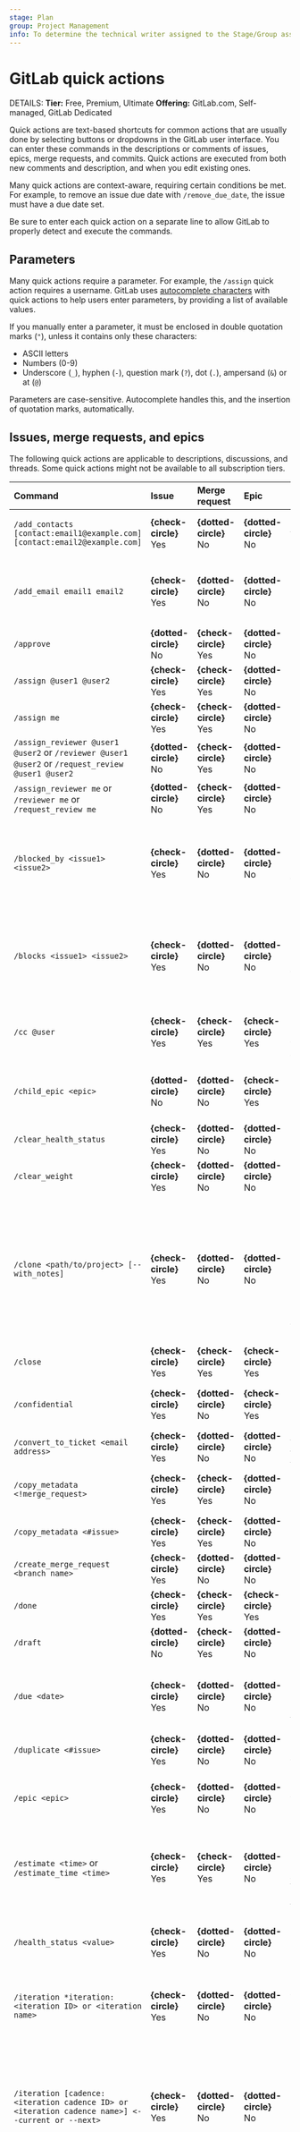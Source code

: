 ```yaml
---
stage: Plan
group: Project Management
info: To determine the technical writer assigned to the Stage/Group associated with this page, see https://handbook.gitlab.com/handbook/product/ux/technical-writing/#assignments
---
```


# GitLab quick actions

DETAILS:
**Tier:** Free, Premium, Ultimate
**Offering:** GitLab.com, Self-managed, GitLab Dedicated

Quick actions are text-based shortcuts for common actions that are usually done
by selecting buttons or dropdowns in the GitLab user interface. You can enter
these commands in the descriptions or comments of issues, epics, merge requests,
and commits. Quick actions are executed from both new comments and description, and when you edit
existing ones.

Many quick actions are context-aware, requiring certain conditions be met. For example, to remove
an issue due date with `/remove_due_date`, the issue must have a due date set.

Be sure to enter each quick action on a separate line to allow GitLab to
properly detect and execute the commands.

## Parameters

Many quick actions require a parameter. For example, the `/assign` quick action
requires a username. GitLab uses [autocomplete characters](autocomplete_characters.md)
with quick actions to help users enter parameters, by providing a list of
available values.

If you manually enter a parameter, it must be enclosed in double quotation marks
(`"`), unless it contains only these characters:

- ASCII letters
- Numbers (0-9)
- Underscore (`_`), hyphen (`-`), question mark (`?`), dot (`.`), ampersand (`&`) or at (`@`)

Parameters are case-sensitive. Autocomplete handles this, and the insertion
of quotation marks, automatically.

## Issues, merge requests, and epics

The following quick actions are applicable to descriptions, discussions, and
threads. Some quick actions might not be available to all subscription tiers.

<!--
Keep this table sorted alphabetically

To auto-format this table, use the VS Code Markdown Table formatter: `https://docs.gitlab.com/ee/development/documentation/styleguide/#editor-extensions-for-table-formatting`.
-->

| Command                                                                                          | Issue                  | Merge request          | Epic                   | Action |
|:-------------------------------------------------------------------------------------------------|:-----------------------|:-----------------------|:-----------------------|:-------|
| `/add_contacts [contact:email1@example.com] [contact:email2@example.com]`                        | **{check-circle}** Yes | **{dotted-circle}** No | **{dotted-circle}** No | Add one or more active [CRM contacts](../crm/index.md) ([introduced](https://gitlab.com/gitlab-org/gitlab/-/merge_requests/73413) in GitLab 14.6). |
| `/add_email email1 email2`                                                                       | **{check-circle}** Yes | **{dotted-circle}** No | **{dotted-circle}** No | Add up to six email participants. This action is behind feature flag `issue_email_participants` and is not yet supported in issue templates. |
| `/approve`                                                                                       | **{dotted-circle}** No | **{check-circle}** Yes | **{dotted-circle}** No | Approve the merge request. |
| `/assign @user1 @user2`                                                                          | **{check-circle}** Yes | **{check-circle}** Yes | **{dotted-circle}** No | Assign one or more users. |
| `/assign me`                                                                                     | **{check-circle}** Yes | **{check-circle}** Yes | **{dotted-circle}** No | Assign yourself. |
| `/assign_reviewer @user1 @user2` or `/reviewer @user1 @user2` or `/request_review @user1 @user2` | **{dotted-circle}** No | **{check-circle}** Yes | **{dotted-circle}** No | Assign one or more users as reviewers. |
| `/assign_reviewer me` or `/reviewer me` or `/request_review me`                                  | **{dotted-circle}** No | **{check-circle}** Yes | **{dotted-circle}** No | Assign yourself as a reviewer. |
| `/blocked_by <issue1> <issue2>`                                                                  | **{check-circle}** Yes | **{dotted-circle}** No | **{dotted-circle}** No | Mark the issue as blocked by other issues. The `<issue>` value should be in the format of `#issue`, `group/project#issue`, or the full issue URL. ([Introduced](https://gitlab.com/gitlab-org/gitlab/-/issues/214232) in GitLab 16.0). |
| `/blocks <issue1> <issue2>`                                                                      | **{check-circle}** Yes | **{dotted-circle}** No | **{dotted-circle}** No | Mark the issue as blocking other issues. The `<issue>` value should be in the format of `#issue`, `group/project#issue`, or the full issue URL. ([Introduced](https://gitlab.com/gitlab-org/gitlab/-/issues/214232) in GitLab 16.0). |
| `/cc @user`                                                                                      | **{check-circle}** Yes | **{check-circle}** Yes | **{check-circle}** Yes | Mention a user. This command performs no action. You can instead type `CC @user` or only `@user`. |
| `/child_epic <epic>`                                                                             | **{dotted-circle}** No | **{dotted-circle}** No | **{check-circle}** Yes | Add child epic to `<epic>`. The `<epic>` value should be in the format of `&epic`, `group&epic`, or a URL to an epic. |
| `/clear_health_status`                                                                           | **{check-circle}** Yes | **{dotted-circle}** No | **{dotted-circle}** No | Clear [health status](issues/managing_issues.md#health-status) |
| `/clear_weight`                                                                                  | **{check-circle}** Yes | **{dotted-circle}** No | **{dotted-circle}** No | Clear weight. |
| `/clone <path/to/project> [--with_notes]`                                                        | **{check-circle}** Yes | **{dotted-circle}** No | **{dotted-circle}** No | Clone the issue to given project, or the current one if no arguments are given. Copies as much data as possible as long as the target project contains equivalent objects like labels, milestones, or epics. Does not copy comments or system notes unless `--with_notes` is provided as an argument. |
| `/close`                                                                                         | **{check-circle}** Yes | **{check-circle}** Yes | **{check-circle}** Yes | Close. |
| `/confidential`                                                                                  | **{check-circle}** Yes | **{dotted-circle}** No | **{check-circle}** Yes | Mark issue or epic as confidential. Support for epics [introduced](https://gitlab.com/gitlab-org/gitlab/-/issues/213741) in GitLab 15.6. |
| `/convert_to_ticket <email address>`                                                             | **{check-circle}** Yes | **{dotted-circle}** No | **{dotted-circle}** No | [Convert an issue into a Service Desk ticket](service_desk/using_service_desk.md#convert-a-regular-issue-to-a-service-desk-ticket). [Introduced](https://gitlab.com/gitlab-org/gitlab/-/issues/433376) in GitLab 16.9 |
| `/copy_metadata <!merge_request>`                                                                | **{check-circle}** Yes | **{check-circle}** Yes | **{dotted-circle}** No | Copy labels and milestone from another merge request in the project. |
| `/copy_metadata <#issue>`                                                                        | **{check-circle}** Yes | **{check-circle}** Yes | **{dotted-circle}** No | Copy labels and milestone from another issue in the project. |
| `/create_merge_request <branch name>`                                                            | **{check-circle}** Yes | **{dotted-circle}** No | **{dotted-circle}** No | Create a new merge request starting from the current issue. |
| `/done`                                                                                          | **{check-circle}** Yes | **{check-circle}** Yes | **{check-circle}** Yes | Mark to-do item as done. |
| `/draft`                                                                                         | **{dotted-circle}** No | **{check-circle}** Yes | **{dotted-circle}** No | Set the [draft status](merge_requests/drafts.md). |
| `/due <date>`                                                                                    | **{check-circle}** Yes | **{dotted-circle}** No | **{dotted-circle}** No | Set due date. Examples of valid `<date>` include `in 2 days`, `this Friday` and `December 31st`. See [Chronic](https://gitlab.com/gitlab-org/ruby/gems/gitlab-chronic#examples) for more examples. |
| `/duplicate <#issue>`                                                                            | **{check-circle}** Yes | **{dotted-circle}** No | **{dotted-circle}** No | Close this issue. Mark as a duplicate of, and related to, issue `<#issue>`. |
| `/epic <epic>`                                                                                   | **{check-circle}** Yes | **{dotted-circle}** No | **{dotted-circle}** No | Add to epic `<epic>`. The `<epic>` value should be in the format of `&epic`, `group&epic`, or a URL to an epic. |
| `/estimate <time>` or `/estimate_time <time>`                                                    | **{check-circle}** Yes | **{check-circle}** Yes | **{dotted-circle}** No | Set time estimate. For example, `/estimate 1mo 2w 3d 4h 5m`. For more information, see [Time tracking](time_tracking.md). Alias `/estimate_time` [introduced](https://gitlab.com/gitlab-org/gitlab/-/issues/16501) in GitLab 15.6. |
| `/health_status <value>`                                                                         | **{check-circle}** Yes | **{dotted-circle}** No | **{dotted-circle}** No | Set [health status](issues/managing_issues.md#health-status). Valid options for `<value>` are `on_track`, `needs_attention`, and `at_risk` ([introduced](https://gitlab.com/gitlab-org/gitlab/-/issues/213814) in GitLab 14.7). |
| `/iteration *iteration:<iteration ID> or <iteration name>`                                       | **{check-circle}** Yes | **{dotted-circle}** No | **{dotted-circle}** No | Set iteration. For example, to set the `Late in July` iteration: `/iteration *iteration:"Late in July"`. |
| `/iteration [cadence:<iteration cadence ID> or <iteration cadence name>] <--current or --next>`  | **{check-circle}** Yes | **{dotted-circle}** No | **{dotted-circle}** No | Set iteration to the current or next upcoming iteration of the referenced iteration cadence. For example, `/iteration [cadence:"Team cadence"] --current` sets the iteration to the current iteration of the iteration cadence named "Team cadence". [Introduced](https://gitlab.com/gitlab-org/gitlab/-/issues/384885) in GitLab 16.9. |
| `/iteration <--current or --next>`                                                               | **{check-circle}** Yes | **{dotted-circle}** No | **{dotted-circle}** No | Set iteration to the current or next upcoming iteration when a group has one iteration cadence. For example, `/iteration --current` sets the iteration to the current iteration of the iteration cadence. [Introduced](https://gitlab.com/gitlab-org/gitlab/-/issues/384885) in GitLab 16.9. |
| `/label ~label1 ~label2` or `/labels ~label1 ~label2`                                            | **{check-circle}** Yes | **{check-circle}** Yes | **{check-circle}** Yes | Add one or more labels. Label names can also start without a tilde (`~`), but mixed syntax is not supported. |
| `/link`                                                                                          | **{check-circle}** Yes | **{dotted-circle}** No | **{dotted-circle}** No | Add a link and description to [linked resources](../../operations/incident_management/linked_resources.md) in an incident ([introduced](https://gitlab.com/gitlab-org/gitlab/-/issues/374964) in GitLab 15.5). |
| `/lock`                                                                                          | **{check-circle}** Yes | **{check-circle}** Yes | **{dotted-circle}** No | Lock the discussions. |
| `/merge`                                                                                         | **{dotted-circle}** No | **{check-circle}** Yes | **{dotted-circle}** No | Merge changes. Depending on the project setting, this may be [when the pipeline succeeds](merge_requests/merge_when_pipeline_succeeds.md), or adding to a [Merge Train](../../ci/pipelines/merge_trains.md). |
| `/milestone %milestone`                                                                          | **{check-circle}** Yes | **{check-circle}** Yes | **{dotted-circle}** No | Set milestone. |
| `/move <path/to/project>`                                                                        | **{check-circle}** Yes | **{dotted-circle}** No | **{dotted-circle}** No | Move this issue to another project. Be careful when moving an issue to a project with different access rules. Before moving the issue, make sure it does not contain sensitive data. |
| `/page <policy name>`                                                                            | **{check-circle}** Yes | **{dotted-circle}** No | **{dotted-circle}** No | Start escalations for the incident. |
| `/parent_epic <epic>`                                                                            | **{dotted-circle}** No | **{dotted-circle}** No | **{check-circle}** Yes | Set parent epic to `<epic>`. The `<epic>` value should be in the format of `&epic`, `group&epic`, or a URL to an epic. |
| `/promote_to_incident`                                                                           | **{check-circle}** Yes | **{dotted-circle}** No | **{dotted-circle}** No | Promote issue to incident. In [GitLab 15.8 and later](https://gitlab.com/gitlab-org/gitlab/-/issues/376760), you can also use the quick action when creating a new issue. |
| `/promote`                                                                                       | **{check-circle}** Yes | **{dotted-circle}** No | **{dotted-circle}** No | Promote issue to epic. |
| `/publish`                                                                                       | **{check-circle}** Yes | **{dotted-circle}** No | **{dotted-circle}** No | Publish issue to an associated [Status Page](../../operations/incident_management/status_page.md). |
| `/react :emoji:`                                                                                 | **{check-circle}** Yes | **{check-circle}** Yes | **{check-circle}** Yes | Toggle an emoji reaction. [Renamed](https://gitlab.com/gitlab-org/gitlab/-/issues/409884) from `/award` in GitLab 16.7. `/award` is still available as an aliased command. |
| `/ready`                                                                                         | **{dotted-circle}** No | **{check-circle}** Yes | **{dotted-circle}** No | Set the [ready status](merge_requests/drafts.md#mark-merge-requests-as-ready) ([Introduced](https://gitlab.com/gitlab-org/gitlab/-/merge_requests/90361) in GitLab 15.1). |
| `/reassign @user1 @user2`                                                                        | **{check-circle}** Yes | **{check-circle}** Yes | **{dotted-circle}** No | Replace current assignees with those specified. |
| `/reassign_reviewer @user1 @user2`                                                               | **{dotted-circle}** No | **{check-circle}** Yes | **{dotted-circle}** No | Replace current reviewers with those specified. |
| `/rebase`                                                                                        | **{dotted-circle}** No | **{check-circle}** Yes | **{dotted-circle}** No | Rebase source branch on the latest commit of the target branch. For help, see [troubleshooting information](../../topics/git/troubleshooting_git.md). |
| `/relabel ~label1 ~label2`                                                                       | **{check-circle}** Yes | **{check-circle}** Yes | **{check-circle}** Yes | Replace current labels with those specified. |
| `/relate #issue1 #issue2`                                                                        | **{check-circle}** Yes | **{dotted-circle}** No | **{dotted-circle}** No | Mark issues as related. |
| `/remove_child_epic <epic>`                                                                      | **{dotted-circle}** No | **{dotted-circle}** No | **{check-circle}** Yes | Remove child epic from `<epic>`. The `<epic>` value should be in the format of `&epic`, `group&epic`, or a URL to an epic. |
| `/remove_contacts [contact:email1@example.com] [contact:email2@example.com]`                     | **{check-circle}** Yes | **{dotted-circle}** No | **{dotted-circle}** No | Remove one or more [CRM contacts](../crm/index.md) |
| `/remove_due_date`                                                                               | **{check-circle}** Yes | **{dotted-circle}** No | **{dotted-circle}** No | Remove due date. |
| `/remove_epic`                                                                                   | **{check-circle}** Yes | **{dotted-circle}** No | **{dotted-circle}** No | Remove from epic. |
| `/remove_estimate` or `/remove_time_estimate`                                                    | **{check-circle}** Yes | **{check-circle}** Yes | **{dotted-circle}** No | Remove time estimate. Alias `/remove_time_estimate` [introduced](https://gitlab.com/gitlab-org/gitlab/-/issues/16501) in GitLab 15.6. |
| `/remove_iteration`                                                                              | **{check-circle}** Yes | **{dotted-circle}** No | **{dotted-circle}** No | Remove iteration. |
| `/remove_milestone`                                                                              | **{check-circle}** Yes | **{check-circle}** Yes | **{dotted-circle}** No | Remove milestone. |
| `/remove_parent_epic`                                                                            | **{dotted-circle}** No | **{dotted-circle}** No | **{check-circle}** Yes | Remove parent epic from epic. |
| `/remove_time_spent`                                                                             | **{check-circle}** Yes | **{check-circle}** Yes | **{dotted-circle}** No | Remove time spent. |
| `/remove_zoom`                                                                                   | **{check-circle}** Yes | **{dotted-circle}** No | **{dotted-circle}** No | Remove Zoom meeting from this issue. |
| `/reopen`                                                                                        | **{check-circle}** Yes | **{check-circle}** Yes | **{check-circle}** Yes | Reopen. |
| `/severity <severity>`                                                                           | **{check-circle}** Yes | **{dotted-circle}** No | **{dotted-circle}** No | Set the severity. Issue type must be `Incident`. Options for `<severity>` are `S1` ... `S4`, `critical`, `high`, `medium`, `low`, `unknown`. |
| `/shrug`                                                                               | **{check-circle}** Yes | **{check-circle}** Yes | **{check-circle}** Yes | Add `¯\＿(ツ)＿/¯`. |
| `/spend <time> [<date>]` or `/spend_time <time> [<date>]`                                        | **{check-circle}** Yes | **{check-circle}** Yes | **{dotted-circle}** No | Add or subtract spent time. Optionally, specify the date that time was spent on. For example, `/spend 1mo 2w 3d 4h 5m 2018-08-26` or `/spend -1h 30m`. For more information, see [Time tracking](time_tracking.md). Alias `/spend_time` [introduced](https://gitlab.com/gitlab-org/gitlab/-/issues/16501) in GitLab 15.6. |
| `/submit_review`                                                                                 | **{dotted-circle}** No | **{check-circle}** Yes | **{dotted-circle}** No | Submit a pending review. |
| `/subscribe`                                                                                     | **{check-circle}** Yes | **{check-circle}** Yes | **{check-circle}** Yes | Subscribe to notifications. |
| `/tableflip`                                                                           | **{check-circle}** Yes | **{check-circle}** Yes | **{check-circle}** Yes | Add `(╯°□°)╯︵ ┻━┻`. |
| `/target_branch <local branch name>`                                                             | **{dotted-circle}** No | **{check-circle}** Yes | **{dotted-circle}** No | Set target branch. |
| `/timeline <timeline comment> \| <date(YYYY-MM-DD)> <time(HH:MM)>`                               | **{check-circle}** Yes | **{dotted-circle}** No | **{dotted-circle}** No | Add a timeline event to this incident. For example, `/timeline DB load spiked \| 2022-09-07 09:30`. ([introduced](https://gitlab.com/gitlab-org/gitlab/-/issues/368721) in GitLab 15.4). |
| `/title <new title>`                                                                             | **{check-circle}** Yes | **{check-circle}** Yes | **{check-circle}** Yes | Change title. |
| `/todo`                                                                                          | **{check-circle}** Yes | **{check-circle}** Yes | **{check-circle}** Yes | Add a to-do item. |
| `/unapprove`                                                                                     | **{dotted-circle}** No | **{check-circle}** Yes | **{dotted-circle}** No | Unapprove the merge request. |
| `/unassign @user1 @user2`                                                                        | **{check-circle}** Yes | **{check-circle}** Yes | **{dotted-circle}** No | Remove specific assignees. |
| `/unassign_reviewer @user1 @user2` or `/remove_reviewer @user1 @user2`                           | **{dotted-circle}** No | **{check-circle}** Yes | **{dotted-circle}** No | Remove specific reviewers. |
| `/unassign_reviewer me`                                                                          | **{dotted-circle}** No | **{check-circle}** Yes | **{dotted-circle}** No | Remove yourself as a reviewer. |
| `/unassign_reviewer` or `/remove_reviewer`                                                       | **{dotted-circle}** No | **{check-circle}** Yes | **{dotted-circle}** No | Remove all reviewers. |
| `/unassign`                                                                                      | **{dotted-circle}** No | **{check-circle}** Yes | **{dotted-circle}** No | Remove all assignees. |
| `/unlabel ~label1 ~label2` or `/remove_label ~label1 ~label2`                                    | **{check-circle}** Yes | **{check-circle}** Yes | **{check-circle}** Yes | Remove specified labels. |
| `/unlabel` or `/remove_label`                                                                    | **{check-circle}** Yes | **{check-circle}** Yes | **{check-circle}** Yes | Remove all labels. |
| `/unlink <issue>`                                                                                | **{check-circle}** Yes | **{dotted-circle}** No | **{dotted-circle}** No | Remove link with to the provided issue. The `<issue>` value should be in the format of `#issue`, `group/project#issue`, or the full issue URL. ([Introduced](https://gitlab.com/gitlab-org/gitlab/-/issues/414400) in GitLab 16.1). |
| `/unlock`                                                                                        | **{check-circle}** Yes | **{check-circle}** Yes | **{dotted-circle}** No | Unlock the discussions. |
| `/unsubscribe`                                                                                   | **{check-circle}** Yes | **{check-circle}** Yes | **{check-circle}** Yes | Unsubscribe from notifications. |
| `/weight <value>`                                                                                | **{check-circle}** Yes | **{dotted-circle}** No | **{dotted-circle}** No | Set weight. Valid values are integers like `0`, `1`, or `2`. |
| `/zoom <Zoom URL>`                                                                               | **{check-circle}** Yes | **{dotted-circle}** No | **{dotted-circle}** No | Add a Zoom meeting to this issue or incident. In [GitLab 15.3 and later](https://gitlab.com/gitlab-org/gitlab/-/issues/230853) users on GitLab Premium can add a short description when [adding a Zoom link to an incident](../../operations/incident_management/linked_resources.md#link-zoom-meetings-from-an-incident). |

## Work items

> - Executing quick actions from comments [introduced](https://gitlab.com/gitlab-org/gitlab/-/issues/391282) in GitLab 15.10.

Work items in GitLab include [tasks](../tasks.md) and [OKRs](../okrs.md).
The following quick actions can be applied through the description field when editing or commenting on work items.

<!--
Keep this table sorted alphabetically

To auto-format this table, use the VS Code Markdown Table formatter: `https://docs.gitlab.com/ee/development/documentation/styleguide/#editor-extensions-for-table-formatting`.
-->

| Command                                                       | Task                   | Objective              | Key Result             | Action |
|:--------------------------------------------------------------|:-----------------------|:-----------------------|:-----------------------|:-------|
| `/assign @user1 @user2`                                       | **{check-circle}** Yes | **{check-circle}** Yes | **{check-circle}** Yes | Assign one or more users. |
| `/assign me`                                                  | **{check-circle}** Yes | **{check-circle}** Yes | **{check-circle}** Yes | Assign yourself. |
| `/add_child <work_item>`                                                                         | **{dotted-circle}** No | **{check-circle}** Yes | **{dotted-circle}** No | Add child to `<work_item>`. The `<work_item>` value should be in the format of `#iid`, `group/project#iid`, or a URL to a work item. Multiple work items can be added as children at the same time. [Introduced](https://gitlab.com/gitlab-org/gitlab/-/issues/420797) in GitLab 16.5. |
| `/award :emoji:`                                                                                 | **{check-circle}** Yes | **{check-circle}** Yes | **{check-circle}** Yes | Toggle an emoji reaction. [Introduced](https://gitlab.com/gitlab-org/gitlab/-/issues/412275) in GitLab 16.5 |
| `/cc @user`                                                   | **{check-circle}** Yes | **{check-circle}** Yes | **{check-circle}** Yes | Mention a user. In GitLab 15.0 and later, this command performs no action. You can instead type `CC @user` or only `@user`. |
| `/checkin_reminder <cadence>`                                 | **{dotted-circle}** No| **{check-circle}** Yes | **{dotted-circle}** No | Schedule [check-in reminders](../okrs.md#schedule-okr-check-in-reminders). Options are `weekly`, `twice-monthly`, `monthly`, or `never` (default). [Introduced](https://gitlab.com/gitlab-org/gitlab/-/issues/422761) in GitLab 16.4 with flags named `okrs_mvc` and `okr_checkin_reminders`.  |
| `/clear_health_status`                                        | **{check-circle}** Yes | **{check-circle}** Yes | **{check-circle}** Yes | Clear [health status](issues/managing_issues.md#health-status). |
| `/clear_weight`                                               | **{check-circle}** Yes | **{dotted-circle}** No | **{dotted-circle}** No | Clear weight. |
| `/close`                                                      | **{check-circle}** Yes | **{check-circle}** Yes | **{check-circle}** Yes | Close. |
| `/confidential`                                               | **{check-circle}** Yes | **{check-circle}** Yes | **{check-circle}** Yes | Mark work item as confidential.  [introduced](https://gitlab.com/gitlab-org/gitlab/-/issues/412276) in GitLab 16.4. |
| `/done`                                                       | **{check-circle}** Yes | **{check-circle}** Yes | **{check-circle}** Yes | Mark to-do item as done. [Introduced](https://gitlab.com/gitlab-org/gitlab/-/issues/412277) in GitLab 16.2. |
| `/due <date>`                                                 | **{check-circle}** Yes | **{dotted-circle}** No | **{check-circle}** Yes | Set due date. Examples of valid `<date>` include `in 2 days`, `this Friday` and `December 31st`. |
| `/health_status <value>`                                      | **{check-circle}** Yes | **{check-circle}** Yes | **{check-circle}** Yes | Set [health status](issues/managing_issues.md#health-status). Valid options for `<value>` are `on_track`, `needs_attention`, or `at_risk`. |
| `/label ~label1 ~label2` or `/labels ~label1 ~label2`         | **{check-circle}** Yes | **{check-circle}** Yes | **{check-circle}** Yes | Add one or more labels. Label names can also start without a tilde (`~`), but mixed syntax is not supported. |
| `/promote_to <type>`                                          | **{check-circle}** Yes | **{dotted-circle}** No | **{check-circle}** Yes | Promotes work item to specified type. Available options for `<type>`: `issue` (promote a task) or `objective` (promote a key result). [Introduced](https://gitlab.com/gitlab-org/gitlab/-/issues/412534) in GitLab 16.1. |
| `/reassign @user1 @user2`                                     | **{check-circle}** Yes | **{check-circle}** Yes | **{check-circle}** Yes | Replace current assignees with those specified. |
| `/relabel ~label1 ~label2`                                    | **{check-circle}** Yes | **{check-circle}** Yes | **{check-circle}** Yes | Replace current labels with those specified. |
| `/remove_due_date`                                            | **{check-circle}** Yes | **{dotted-circle}** No | **{check-circle}** Yes | Remove due date. |
| `/remove_child <work_item>`                                                                         | **{dotted-circle}** No | **{check-circle}** Yes | **{dotted-circle}** No | Remove the child `<work_item>`. The `<work_item>` value should be in the format of `#iid`, `group/project#iid`, or a URL to a work item. [Introduced](https://gitlab.com/gitlab-org/gitlab/-/issues/132761) in GitLab 16.10. |
| `/remove_parent`                                     | **{check-circle}** Yes | **{dotted-circle}** No | **{check-circle}** Yes | Removes the parent work item. [Introduced](https://gitlab.com/gitlab-org/gitlab/-/issues/434344) in GitLab 16.9. |
| `/reopen`                                                     | **{check-circle}** Yes | **{check-circle}** Yes | **{check-circle}** Yes | Reopen. |
| `/set_parent <work_item>`                                     | **{check-circle}** Yes | **{dotted-circle}** No | **{check-circle}** Yes | Set parent work item to `<work_item>`. The `<work_item>` value should be in the format of `#iid`, `group/project#iid`, or a URL to a work item. [Introduced](https://gitlab.com/gitlab-org/gitlab/-/issues/420798) in GitLab 16.5. |
| `/shrug`                                            | **{check-circle}** Yes | **{check-circle}** Yes | **{check-circle}** Yes | Add `¯\＿(ツ)＿/¯`. |
| `/subscribe`                                                  | **{check-circle}** Yes | **{check-circle}** Yes | **{check-circle}** Yes | Subscribe to notifications. [Introduced](https://gitlab.com/gitlab-org/gitlab/-/issues/420796) in GitLab 16.4 |
| `/tableflip`                                        | **{check-circle}** Yes | **{check-circle}** Yes | **{check-circle}** Yes | Add `(╯°□°)╯︵ ┻━┻`. |
| `/title <new title>`                                          | **{check-circle}** Yes | **{check-circle}** Yes | **{check-circle}** Yes | Change title. |
| `/todo`                                                       | **{check-circle}** Yes | **{check-circle}** Yes | **{check-circle}** Yes | Add a to-do item. [Introduced](https://gitlab.com/gitlab-org/gitlab/-/issues/412277) in GitLab 16.2. |
| `/type`                                                       | **{check-circle}** Yes | **{check-circle}** Yes | **{check-circle}** Yes | Converts work item to specified type. Available options for `<type>` include `issue`, `task`, `objective` and `key result`. [Introduced](https://gitlab.com/gitlab-org/gitlab/-/issues/385227) in GitLab 16.0. |
| `/unassign @user1 @user2`                                     | **{check-circle}** Yes | **{check-circle}** Yes | **{check-circle}** Yes | Remove specific assignees. |
| `/unassign`                                                   | **{dotted-circle}** No | **{check-circle}** Yes | **{check-circle}** Yes | Remove all assignees. |
| `/unlabel ~label1 ~label2` or `/remove_label ~label1 ~label2` | **{check-circle}** Yes | **{check-circle}** Yes | **{check-circle}** Yes | Remove specified labels. |
| `/unlabel` or `/remove_label`                                 | **{check-circle}** Yes | **{check-circle}** Yes | **{check-circle}** Yes | Remove all labels. |
| `/unsubscribe`                                                  | **{check-circle}** Yes | **{check-circle}** Yes | **{check-circle}** Yes | Unsubscribe to notifications. [Introduced](https://gitlab.com/gitlab-org/gitlab/-/issues/420796) in GitLab 16.4 |
| `/weight <value>`                                             | **{check-circle}** Yes | **{dotted-circle}** No | **{dotted-circle}** No | Set weight. Valid options for `<value>` include `0`, `1`, and `2`. |

## Commit messages

The following quick actions are applicable for commit messages:

| Command                 | Action                                    |
|:----------------------- |:------------------------------------------|
| `/tag v1.2.3 <message>` | Tags the commit with an optional message. |

## Troubleshooting

### Quick action isn't executed

If you run a quick action, but nothing happens, check if the quick action appears in the autocomplete
box as you type it.
If it doesn't, it's possible that:

- The feature related to the quick action isn't available to you based on your subscription tier or
  user role in the group or project.
- A required condition for the quick action isn't met.
  For example, you're running `/unlabel` on an issue without any labels.
